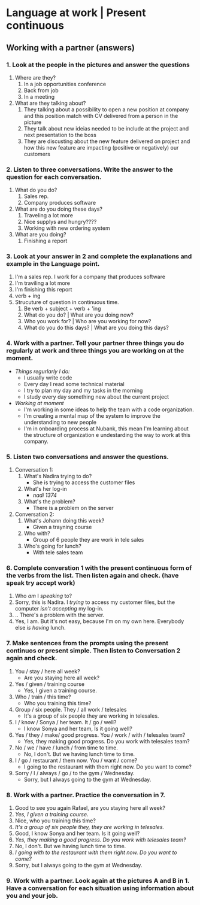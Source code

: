 # Language at work | Present continuous

## Working with a partner (answers)

### 1. Look at the people in the pictures and answer the questions
1. Where are they?
    1. In a job opportunities conference
    2. Back from job
    3. In a meeting
2. What are they talking about?
    1. They talking about a possibility to open a new position at company and this position match with CV delivered from a person in the picture
    2. They talk about new ideias needed to be include at the project and next presentation to the boss
    3. They are discusting about the new feature delivered on project and how this new feature are impacting (positive or negatively) our customers

### 2. Listen to three conversations. Write the answer to the question for each conversation.
1. What do you do?
    1. Sales rep.
    2. Company produces software
2. What are do you doing these days?
    1. Traveling a lot more
    2. Nice supplys and hungry????
    2. Working with new ordering system
3. What are you doing?
    1. Finishing a report

### 3. Look at your answer in 2 and complete the explanations and example in the Language point.
1. I'm a sales rep. I work for a company that produces software
2. I'm traviling a lot more
3. I'm finishing this report
4. verb + ing
5. Strucuture of question in continuous time.
    1. Be verb + subject + verb + 'ing
    1. What do you do?              | What are you doing now?
    1. Who you work for?            | Who are you working for now?
    1. What do you do this days?    | What are you doing this days?

### 4. Work with a partner. Tell your partner three things you do regularly at work and three things you are working on at the moment.
- *Things regurlarly I do:*
    - I usually write code
    - Every day I read some technical material
    - I try to plan my day and my tasks in the morning
    - I study every day something new about the current project
- *Working at moment*
    - I'm working in some ideas to help the team with a code organization.
    - I'm creating a mental map of the system to improve the understanding to new people
    - I'm in onboarding process at Nubank, this mean I'm learning about the structure of organization e undestarding the way to work at this company.

### 5. Listen two conversations and answer the questions.
1. Conversation 1:
    1. What's Nadira trying to do?
        - She is trying to access the customer files
    2. What's her log-in
        - *nadi 1374*
    3. What's the problem?
        - There is a problem on the server
2. Conversation 2:
    1. What's Johann doing this week?
        - Given a trayning course
    2. Who with?
        - Group of 6 people they are work in tele sales
    3. Who's going for lunch?
        - With tele sales team


### 6. Complete converstion 1 with the present continuous form of the verbs from the list. Then listen again and check. (**have** **speak** **try** **accept** **work**)
1. Who *am* I *speaking* to?
2. Sorry, this is Nadira. I *trying* to access my customer files, but the computer *isn't accepting* my log-in.
3. .. There's a problem with the server.
4. Yes, I am. But it's not easy, because I'm on my own here. Everybody else *is having* lunch. 

### 7. Make sentences from the prompts using the present continuos or present simple. Then listen to Conversation 2 again and check.
1. You / stay / here all week?
    - Are you staying here all week?
2. Yes / given / training course
    - Yes, I given a training course.
3. Who / train / this time?
    - Who you training this time?
4. Group / six people. They / all work / telesales
    - It's a group of six people they are working in telesales.
5. I / know / Sonya / her team. It / go / well?
    - I know Sonya and her team, Is it going well?
6. Yes / they / make/ good progress. You / work / with / telesales team?
    - Yes, they making good progress. Do you work with telesales team?
7. No / we / have / lunch / from time to time.
    - No, I don't. But we having lunch time to time.
8. I / go / restaurant / them now. You / want / come?
    - I going to the restaurant with them right now. Do you want to come?
9. Sorry / I / always / go / to the gym / Wednesday.
    - Sorry, but I always going to the gym at Wednesday.

### 8. Work with a partner. Practice the conversation in 7.
1. Good to see you again Rafael, are you staying here all week?
1. *Yes, I given a training course.*
1. Nice, who you training this time?
1. *It's a group of six people they, they are working in telesales.*
1. Good, I know Sonya and her team. Is it going well?
1. *Yes, they making a good progress. Do you work with telesales team?*
1. No, I don't. But we having lunch time to time.
1. *I going with to the restaurant with them right now. Do you want to come?*
1. Sorry, but I always going to the gym at Wednesday.

### 9. Work with a partner. Look again at the pictures A and B in 1. Have a conversation for each situation using information about you and your job.